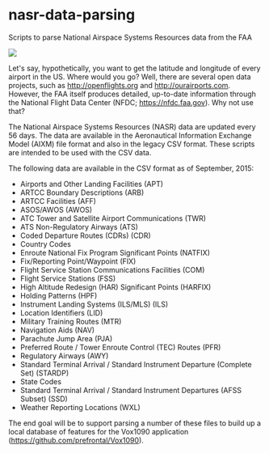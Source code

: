 # nasr-data-parsing
Scripts to parse National Airspace Systems Resources data from the FAA

![](http://prefrontal.org/github/AirportData.png)

Let's say, hypothetically, you want to get the latitude and longitude of every airport in the US.  Where would you go?  Well, there are several open data projects, such as http://openflights.org and http://ourairports.com.  However, the FAA itself produces detailed, up-to-date information through the National Flight Data Center (NFDC; https://nfdc.faa.gov).  Why not use that?

The National Airspace Systems Resources (NASR) data are updated every 56 days.  The data are available in the Aeronautical Information Exchange Model (AIXM) file format and also in the legacy CSV format.  These scripts are intended to be used with the CSV data.

The following data are available in the CSV format as of September, 2015:

* Airports and Other Landing Facilities (APT)
* ARTCC Boundary Descriptions (ARB)
* ARTCC Facilities (AFF)
* ASOS/AWOS (AWOS)
* ATC Tower and Satellite Airport Communications (TWR)
* ATS Non-Regulatory Airways (ATS)
* Coded Departure Routes (CDRs) (CDR)
* Country Codes
* Enroute National Fix Program Significant Points (NATFIX)
* Fix/Reporting Point/Waypoint (FIX)
* Flight Service Station Communications Facilities (COM)
* Flight Service Stations (FSS)
* High Altitude Redesign (HAR) Significant Points (HARFIX)
* Holding Patterns (HPF)
* Instrument Landing Systems (ILS/MLS) (ILS)
* Location Identifiers (LID)
* Military Training Routes (MTR)
* Navigation Aids (NAV)
* Parachute Jump Area (PJA)
* Preferred Route / Tower Enroute Control (TEC) Routes (PFR)
* Regulatory Airways (AWY)
* Standard Terminal Arrival / Standard Instrument Departure (Complete Set) (STARDP)
* State Codes
* Standard Terminal Arrival / Standard Instrument Departures (AFSS Subset) (SSD)
* Weather Reporting Locations (WXL)

The end goal will be to support parsing a number of these files to build up a local database of features for the Vox1090 application (https://github.com/prefrontal/Vox1090).
